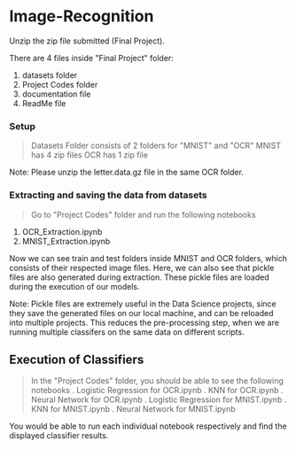 # Image-Recognition


Unzip the zip file submitted (Final Project).

There are 4 files inside "Final Project" folder:
  1. datasets folder
  2. Project Codes folder
  3. documentation file
  4. ReadMe file
  
### Setup
>Datasets Folder consists of 2 folders for "MNIST" and "OCR"
  MNIST has 4 zip files
  OCR has 1 zip file
  
Note: Please unzip the letter.data.gz file in the same OCR folder.
 
### Extracting and saving the data from datasets
>Go to "Project Codes" folder and run the following notebooks
  1. OCR_Extraction.ipynb
  2. MNIST_Extraction.ipynb

Now we can see train and test folders inside MNIST and OCR folders, which consists of their respected image files.
Here, we can also see that pickle files are also generated during extraction. These pickle files are loaded during the execution of our models.

Note: Pickle files are extremely useful in the Data Science projects, since they save the generated files on our local machine, and can be 
reloaded into multiple projects. This reduces the pre-processing step, when we are running multiple classifers on the same data on different scripts.

## Execution of Classifiers
>In the "Project Codes" folder, you should be able to see the following notebooks
  . Logistic Regression for OCR.ipynb
  . KNN for OCR.ipynb
  . Neural Network for OCR.ipynb
  . Logistic Regression for MNIST.ipynb
  . KNN for MNIST.ipynb
  . Neural Network for MNIST.ipynb
  
You would be able to run each individual notebook respectively and find the displayed classifier results.
